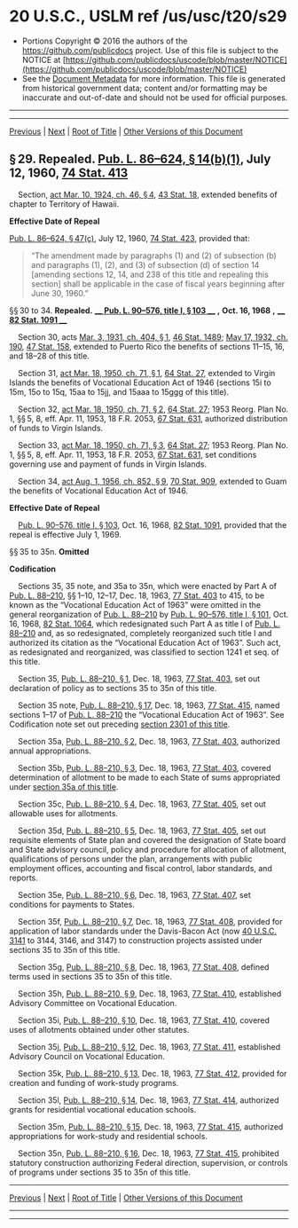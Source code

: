 ---
---

# 20 U.S.C., USLM ref /us/usc/t20/s29

* Portions Copyright © 2016 the authors of the https://github.com/publicdocs project.
  Use of this file is subject to the NOTICE at [https://github.com/publicdocs/uscode/blob/master/NOTICE](https://github.com/publicdocs/uscode/blob/master/NOTICE)
* See the [Document Metadata](././../../../..//README.md) for more information.
  This file is generated from historical government data; content and/or formatting may be inaccurate and out-of-date and should not be used for official purposes.

----------
----------

[Previous](./../../../..//us/usc/t20/ch2/m__us_usc_t20_s28.md) | [Next](./../../../..//us/usc/t20/ch3/m__us_usc_t20_ch3.md) | [Root of Title](./../../../../) | [Other Versions of this Document](https://publicdocs.github.io/go/links?ns=uslm&ref=%2Fus%2Fusc%2Ft20%2Fs29)

## § 29. Repealed. [Pub. L. 86–624, § 14(b)(1)][/us/pl/86/624/s14/b/1], July 12, 1960, [74 Stat. 413][/us/stat/74/413]

    Section, [act Mar. 10, 1924, ch. 46, § 4][/us/act/1924-03-10/ch46/s4], [43 Stat. 18][/us/stat/43/18], extended benefits of chapter to Territory of Hawaii.

 __Effective Date of Repeal__ 

[Pub. L. 86–624, § 47(c)][/us/pl/86/624/s47/c], July 12, 1960, [74 Stat. 423][/us/stat/74/423], provided that: 

> “The amendment made by paragraphs (1) and (2) of subsection (b) and paragraphs (1), (2), and (3) of subsection (d) of section 14 \[amending sections 12, 14, and 238 of this title and repealing this section\] shall be applicable in the case of fiscal years beginning after June 30, 1960.”

§§ 30 to 34. __Repealed.__  __[__  __Pub. L. 90–576, title I, § 103__  __][/us/pl/90/576/s103]__  __,__  __Oct. 16, 1968__  __,__  __[__  __82 Stat. 1091__  __][/us/stat/82/1091]__ 

    Section 30, acts [Mar. 3, 1931, ch. 404, § 1][/us/act/1931-03-03/ch404/s1], [46 Stat. 1489][/us/stat/46/1489]; [May 17, 1932, ch. 190][/us/act/1932-05-17/ch190], [47 Stat. 158][/us/stat/47/158], extended to Puerto Rico the benefits of sections 11–15, 16, and 18–28 of this title.

    Section 31, [act Mar. 18, 1950, ch. 71, § 1][/us/act/1950-03-18/ch71/s1], [64 Stat. 27][/us/stat/64/27], extended to Virgin Islands the benefits of Vocational Education Act of 1946 (sections 15i to 15m, 15o to 15q, 15aa to 15jj, and 15aaa to 15ggg of this title).

    Section 32, [act Mar. 18, 1950, ch. 71, § 2][/us/act/1950-03-18/ch71/s2], [64 Stat. 27][/us/stat/64/27]; 1953 Reorg. Plan No. 1, §§ 5, 8, eff. Apr. 11, 1953, 18 F.R. 2053, [67 Stat. 631][/us/stat/67/631], authorized distribution of funds to Virgin Islands.

    Section 33, [act Mar. 18, 1950, ch. 71, § 3][/us/act/1950-03-18/ch71/s3], [64 Stat. 27][/us/stat/64/27]; 1953 Reorg. Plan No. 1, §§ 5, 8, eff. Apr. 11, 1953, 18 F.R. 2053, [67 Stat. 631][/us/stat/67/631], set conditions governing use and payment of funds in Virgin Islands.

    Section 34, [act Aug. 1, 1956, ch. 852, § 9][/us/act/1956-08-01/ch852/s9], [70 Stat. 909][/us/stat/70/909], extended to Guam the benefits of Vocational Education Act of 1946.

 __Effective Date of Repeal__ 

    [Pub. L. 90–576, title I, § 103][/us/pl/90/576/s103], Oct. 16, 1968, [82 Stat. 1091][/us/stat/82/1091], provided that the repeal is effective July 1, 1969.

§§ 35 to 35n. __Omitted__ 

 __Codification__ 

    Sections 35, 35 note, and 35a to 35n, which were enacted by Part A of [Pub. L. 88–210][/us/pl/88/210], §§ 1–10, 12–17, Dec. 18, 1963, [77 Stat. 403][/us/stat/77/403] to 415, to be known as the “Vocational Education Act of 1963” were omitted in the general reorganization of [Pub. L. 88–210][/us/pl/88/210] by [Pub. L. 90–576, title I, § 101][/us/pl/90/576/s101], Oct. 16, 1968, [82 Stat. 1064][/us/stat/82/1064], which redesignated such Part A as title I of [Pub. L. 88–210][/us/pl/88/210] and, as so redesignated, completely reorganized such title I and authorized its citation as the “Vocational Education Act of 1963”. Such act, as redesignated and reorganized, was classified to section 1241 et seq. of this title.

    Section 35, [Pub. L. 88–210, § 1][/us/pl/88/210/s1], Dec. 18, 1963, [77 Stat. 403][/us/stat/77/403], set out declaration of policy as to sections 35 to 35n of this title.

    Section 35 note, [Pub. L. 88–210, § 17][/us/pl/88/210/s17], Dec. 18, 1963, [77 Stat. 415][/us/stat/77/415], named sections 1–17 of [Pub. L. 88–210][/us/pl/88/210] the “Vocational Education Act of 1963”. See Codification note set out preceding [section 2301 of this title][/us/usc/t20/s2301].

    Section 35a, [Pub. L. 88–210, § 2][/us/pl/88/210/s2], Dec. 18, 1963, [77 Stat. 403][/us/stat/77/403], authorized annual appropriations.

    Section 35b, [Pub. L. 88–210, § 3][/us/pl/88/210/s3], Dec. 18, 1963, [77 Stat. 403][/us/stat/77/403], covered determination of allotment to be made to each State of sums appropriated under [section 35a of this title][/us/usc/t20/s35a].

    Section 35c, [Pub. L. 88–210, § 4][/us/pl/88/210/s4], Dec. 18, 1963, [77 Stat. 405][/us/stat/77/405], set out allowable uses for allotments.

    Section 35d, [Pub. L. 88–210, § 5][/us/pl/88/210/s5], Dec. 18, 1963, [77 Stat. 405][/us/stat/77/405], set out requisite elements of State plan and covered the designation of State board and State advisory council, policy and procedure for allocation of allotment, qualifications of persons under the plan, arrangements with public employment offices, accounting and fiscal control, labor standards, and reports.

    Section 35e, [Pub. L. 88–210, § 6][/us/pl/88/210/s6], Dec. 18, 1963, [77 Stat. 407][/us/stat/77/407], set conditions for payments to States.

    Section 35f, [Pub. L. 88–210, § 7][/us/pl/88/210/s7], Dec. 18, 1963, [77 Stat. 408][/us/stat/77/408], provided for application of labor standards under the Davis-Bacon Act (now [40 U.S.C. 3141][/us/usc/t40/s3141] to 3144, 3146, and 3147) to construction projects assisted under sections 35 to 35n of this title.

    Section 35g, [Pub. L. 88–210, § 8][/us/pl/88/210/s8], Dec. 18, 1963, [77 Stat. 408][/us/stat/77/408], defined terms used in sections 35 to 35n of this title.

    Section 35h, [Pub. L. 88–210, § 9][/us/pl/88/210/s9], Dec. 18, 1963, [77 Stat. 410][/us/stat/77/410], established Advisory Committee on Vocational Education.

    Section 35i, [Pub. L. 88–210, § 10][/us/pl/88/210/s10], Dec. 18, 1963, [77 Stat. 410][/us/stat/77/410], covered uses of allotments obtained under other statutes.

    Section 35j, [Pub. L. 88–210, § 12][/us/pl/88/210/s12], Dec. 18, 1963, [77 Stat. 411][/us/stat/77/411], established Advisory Council on Vocational Education.

    Section 35k, [Pub. L. 88–210, § 13][/us/pl/88/210/s13], Dec. 18, 1963, [77 Stat. 412][/us/stat/77/412], provided for creation and funding of work-study programs.

    Section 35l, [Pub. L. 88–210, § 14][/us/pl/88/210/s14], Dec. 18, 1963, [77 Stat. 414][/us/stat/77/414], authorized grants for residential vocational education schools.

    Section 35m, [Pub. L. 88–210, § 15][/us/pl/88/210/s15], Dec. 18, 1963, [77 Stat. 415][/us/stat/77/415], authorized appropriations for work-study and residential schools.

    Section 35n, [Pub. L. 88–210, § 16][/us/pl/88/210/s16], Dec. 18, 1963, [77 Stat. 415][/us/stat/77/415], prohibited statutory construction authorizing Federal direction, supervision, or controls of programs under sections 35 to 35n of this title.

----------

[Previous](./../../../..//us/usc/t20/ch2/m__us_usc_t20_s28.md) | [Next](./../../../..//us/usc/t20/ch3/m__us_usc_t20_ch3.md) | [Root of Title](./../../../../) | [Other Versions of this Document](https://publicdocs.github.io/go/links?ns=uslm&ref=%2Fus%2Fusc%2Ft20%2Fs29)

----------
----------

[/us/pl/86/624/s14/b/1]: https://publicdocs.github.io/go/links?ns=uslm&ref=%2Fus%2Fpl%2F86%2F624%2Fs14%2Fb%2F1
[/us/stat/74/413]: https://publicdocs.github.io/go/links?ns=uslm&ref=%2Fus%2Fstat%2F74%2F413
[/us/act/1924-03-10/ch46/s4]: https://publicdocs.github.io/go/links?ns=uslm&ref=%2Fus%2Fact%2F1924-03-10%2Fch46%2Fs4
[/us/stat/43/18]: https://publicdocs.github.io/go/links?ns=uslm&ref=%2Fus%2Fstat%2F43%2F18
[/us/pl/86/624/s47/c]: https://publicdocs.github.io/go/links?ns=uslm&ref=%2Fus%2Fpl%2F86%2F624%2Fs47%2Fc
[/us/stat/74/423]: https://publicdocs.github.io/go/links?ns=uslm&ref=%2Fus%2Fstat%2F74%2F423
[/us/pl/90/576/s103]: https://publicdocs.github.io/go/links?ns=uslm&ref=%2Fus%2Fpl%2F90%2F576%2Fs103
[/us/stat/82/1091]: https://publicdocs.github.io/go/links?ns=uslm&ref=%2Fus%2Fstat%2F82%2F1091
[/us/act/1931-03-03/ch404/s1]: https://publicdocs.github.io/go/links?ns=uslm&ref=%2Fus%2Fact%2F1931-03-03%2Fch404%2Fs1
[/us/stat/46/1489]: https://publicdocs.github.io/go/links?ns=uslm&ref=%2Fus%2Fstat%2F46%2F1489
[/us/act/1932-05-17/ch190]: https://publicdocs.github.io/go/links?ns=uslm&ref=%2Fus%2Fact%2F1932-05-17%2Fch190
[/us/stat/47/158]: https://publicdocs.github.io/go/links?ns=uslm&ref=%2Fus%2Fstat%2F47%2F158
[/us/act/1950-03-18/ch71/s1]: https://publicdocs.github.io/go/links?ns=uslm&ref=%2Fus%2Fact%2F1950-03-18%2Fch71%2Fs1
[/us/stat/64/27]: https://publicdocs.github.io/go/links?ns=uslm&ref=%2Fus%2Fstat%2F64%2F27
[/us/act/1950-03-18/ch71/s2]: https://publicdocs.github.io/go/links?ns=uslm&ref=%2Fus%2Fact%2F1950-03-18%2Fch71%2Fs2
[/us/stat/64/27]: https://publicdocs.github.io/go/links?ns=uslm&ref=%2Fus%2Fstat%2F64%2F27
[/us/stat/67/631]: https://publicdocs.github.io/go/links?ns=uslm&ref=%2Fus%2Fstat%2F67%2F631
[/us/act/1950-03-18/ch71/s3]: https://publicdocs.github.io/go/links?ns=uslm&ref=%2Fus%2Fact%2F1950-03-18%2Fch71%2Fs3
[/us/stat/64/27]: https://publicdocs.github.io/go/links?ns=uslm&ref=%2Fus%2Fstat%2F64%2F27
[/us/stat/67/631]: https://publicdocs.github.io/go/links?ns=uslm&ref=%2Fus%2Fstat%2F67%2F631
[/us/act/1956-08-01/ch852/s9]: https://publicdocs.github.io/go/links?ns=uslm&ref=%2Fus%2Fact%2F1956-08-01%2Fch852%2Fs9
[/us/stat/70/909]: https://publicdocs.github.io/go/links?ns=uslm&ref=%2Fus%2Fstat%2F70%2F909
[/us/pl/90/576/s103]: https://publicdocs.github.io/go/links?ns=uslm&ref=%2Fus%2Fpl%2F90%2F576%2Fs103
[/us/stat/82/1091]: https://publicdocs.github.io/go/links?ns=uslm&ref=%2Fus%2Fstat%2F82%2F1091
[/us/pl/88/210]: https://publicdocs.github.io/go/links?ns=uslm&ref=%2Fus%2Fpl%2F88%2F210
[/us/stat/77/403]: https://publicdocs.github.io/go/links?ns=uslm&ref=%2Fus%2Fstat%2F77%2F403
[/us/pl/88/210]: https://publicdocs.github.io/go/links?ns=uslm&ref=%2Fus%2Fpl%2F88%2F210
[/us/pl/90/576/s101]: https://publicdocs.github.io/go/links?ns=uslm&ref=%2Fus%2Fpl%2F90%2F576%2Fs101
[/us/stat/82/1064]: https://publicdocs.github.io/go/links?ns=uslm&ref=%2Fus%2Fstat%2F82%2F1064
[/us/pl/88/210]: https://publicdocs.github.io/go/links?ns=uslm&ref=%2Fus%2Fpl%2F88%2F210
[/us/pl/88/210/s1]: https://publicdocs.github.io/go/links?ns=uslm&ref=%2Fus%2Fpl%2F88%2F210%2Fs1
[/us/stat/77/403]: https://publicdocs.github.io/go/links?ns=uslm&ref=%2Fus%2Fstat%2F77%2F403
[/us/pl/88/210/s17]: https://publicdocs.github.io/go/links?ns=uslm&ref=%2Fus%2Fpl%2F88%2F210%2Fs17
[/us/stat/77/415]: https://publicdocs.github.io/go/links?ns=uslm&ref=%2Fus%2Fstat%2F77%2F415
[/us/pl/88/210]: https://publicdocs.github.io/go/links?ns=uslm&ref=%2Fus%2Fpl%2F88%2F210
[/us/usc/t20/s2301]: https://publicdocs.github.io/go/links?ns=uslm&ref=%2Fus%2Fusc%2Ft20%2Fs2301
[/us/pl/88/210/s2]: https://publicdocs.github.io/go/links?ns=uslm&ref=%2Fus%2Fpl%2F88%2F210%2Fs2
[/us/stat/77/403]: https://publicdocs.github.io/go/links?ns=uslm&ref=%2Fus%2Fstat%2F77%2F403
[/us/pl/88/210/s3]: https://publicdocs.github.io/go/links?ns=uslm&ref=%2Fus%2Fpl%2F88%2F210%2Fs3
[/us/stat/77/403]: https://publicdocs.github.io/go/links?ns=uslm&ref=%2Fus%2Fstat%2F77%2F403
[/us/usc/t20/s35a]: https://publicdocs.github.io/go/links?ns=uslm&ref=%2Fus%2Fusc%2Ft20%2Fs35a
[/us/pl/88/210/s4]: https://publicdocs.github.io/go/links?ns=uslm&ref=%2Fus%2Fpl%2F88%2F210%2Fs4
[/us/stat/77/405]: https://publicdocs.github.io/go/links?ns=uslm&ref=%2Fus%2Fstat%2F77%2F405
[/us/pl/88/210/s5]: https://publicdocs.github.io/go/links?ns=uslm&ref=%2Fus%2Fpl%2F88%2F210%2Fs5
[/us/stat/77/405]: https://publicdocs.github.io/go/links?ns=uslm&ref=%2Fus%2Fstat%2F77%2F405
[/us/pl/88/210/s6]: https://publicdocs.github.io/go/links?ns=uslm&ref=%2Fus%2Fpl%2F88%2F210%2Fs6
[/us/stat/77/407]: https://publicdocs.github.io/go/links?ns=uslm&ref=%2Fus%2Fstat%2F77%2F407
[/us/pl/88/210/s7]: https://publicdocs.github.io/go/links?ns=uslm&ref=%2Fus%2Fpl%2F88%2F210%2Fs7
[/us/stat/77/408]: https://publicdocs.github.io/go/links?ns=uslm&ref=%2Fus%2Fstat%2F77%2F408
[/us/usc/t40/s3141]: https://publicdocs.github.io/go/links?ns=uslm&ref=%2Fus%2Fusc%2Ft40%2Fs3141
[/us/pl/88/210/s8]: https://publicdocs.github.io/go/links?ns=uslm&ref=%2Fus%2Fpl%2F88%2F210%2Fs8
[/us/stat/77/408]: https://publicdocs.github.io/go/links?ns=uslm&ref=%2Fus%2Fstat%2F77%2F408
[/us/pl/88/210/s9]: https://publicdocs.github.io/go/links?ns=uslm&ref=%2Fus%2Fpl%2F88%2F210%2Fs9
[/us/stat/77/410]: https://publicdocs.github.io/go/links?ns=uslm&ref=%2Fus%2Fstat%2F77%2F410
[/us/pl/88/210/s10]: https://publicdocs.github.io/go/links?ns=uslm&ref=%2Fus%2Fpl%2F88%2F210%2Fs10
[/us/stat/77/410]: https://publicdocs.github.io/go/links?ns=uslm&ref=%2Fus%2Fstat%2F77%2F410
[/us/pl/88/210/s12]: https://publicdocs.github.io/go/links?ns=uslm&ref=%2Fus%2Fpl%2F88%2F210%2Fs12
[/us/stat/77/411]: https://publicdocs.github.io/go/links?ns=uslm&ref=%2Fus%2Fstat%2F77%2F411
[/us/pl/88/210/s13]: https://publicdocs.github.io/go/links?ns=uslm&ref=%2Fus%2Fpl%2F88%2F210%2Fs13
[/us/stat/77/412]: https://publicdocs.github.io/go/links?ns=uslm&ref=%2Fus%2Fstat%2F77%2F412
[/us/pl/88/210/s14]: https://publicdocs.github.io/go/links?ns=uslm&ref=%2Fus%2Fpl%2F88%2F210%2Fs14
[/us/stat/77/414]: https://publicdocs.github.io/go/links?ns=uslm&ref=%2Fus%2Fstat%2F77%2F414
[/us/pl/88/210/s15]: https://publicdocs.github.io/go/links?ns=uslm&ref=%2Fus%2Fpl%2F88%2F210%2Fs15
[/us/stat/77/415]: https://publicdocs.github.io/go/links?ns=uslm&ref=%2Fus%2Fstat%2F77%2F415
[/us/pl/88/210/s16]: https://publicdocs.github.io/go/links?ns=uslm&ref=%2Fus%2Fpl%2F88%2F210%2Fs16
[/us/stat/77/415]: https://publicdocs.github.io/go/links?ns=uslm&ref=%2Fus%2Fstat%2F77%2F415


